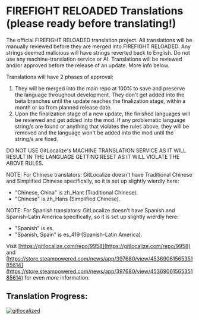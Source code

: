 # FIREFIGHT RELOADED Translations (please ready before translating!)
The official FIREFIGHT RELOADED translation project. All translations will be manually reviewed before they are merged into FIREFIGHT RELOADED. Any strings deemed malicious will have strings reverted back to English. Do not use any machine-translation service or AI. Translations will be reviewed and/or approved before the release of an update. More info below.

Translations will have 2 phases of approval:
1. They will be merged into the main repo at 100% to save and preserve the language throughout development. They don't get added into the beta branches until the update reaches the finalization stage, within a month or so from planned release date. 
2. Upon the finalization stage of a new update, the finished languages will be reviewed and get added into the mod. If any problematic language string/s are found or anything that violates the rules above, they will be removed and the language won't be added into the mod until the string/s are fixed.

DO NOT USE GitLocalize's MACHINE TRANSLATION SERVICE AS IT WILL RESULT IN THE LANGUAGE GETTING RESET AS IT WILL VIOLATE THE ABOVE RULES.

NOTE: For Chinese translators: GitLocalize doesn't have Traditional Chinese and Simplified Chinese specifically, so it is set up slightly wierdly here: 
 
- "Chinese, China" is zh_Hant (Traditional Chinese).
- "Chinese" is zh_Hans (Simplified Chinese).

NOTE: For Spanish translators: GitLocalize doesn't have Spanish and Spanish-Latin America specifically, so it is set up slightly wierdly here: 
 
- "Spanish" is es.
- "Spanish, Spain" is es_419 (Spanish-Latin America).
 
Visit [https://gitlocalize.com/repo/9958](https://gitlocalize.com/repo/9958) and [https://store.steampowered.com/news/app/397680/view/4536906156535185614](https://store.steampowered.com/news/app/397680/view/4536906156535185614) for even *more* information.
 
## Translation Progress:
[![gitlocalized ](https://gitlocalize.com/repo/9958/whole_project/badge.svg)](https://gitlocalize.com/repo/9958?utm_source=badge)
